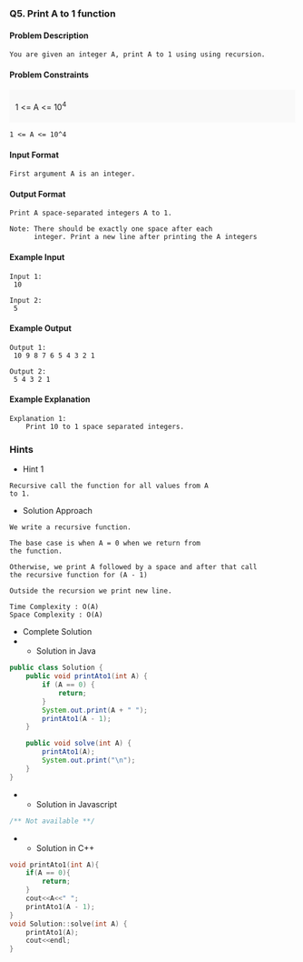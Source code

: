 ### Q5. Print A to 1 function
#### Problem Description
```text
You are given an integer A, print A to 1 using using recursion.
```
#### Problem Constraints
<div style="background-color: #f9f9f9; padding: 5px 10px;">
    <p>1 &lt;= A &lt;= 10<sup>4</sup></p>
</div>

```text
1 <= A <= 10^4
```
#### Input Format
```text
First argument A is an integer.
```
#### Output Format
```text
Print A space-separated integers A to 1.

Note: There should be exactly one space after each 
      integer. Print a new line after printing the A integers
```
#### Example Input
```text
Input 1:
 10

Input 2:
 5
```
#### Example Output
```text
Output 1:
 10 9 8 7 6 5 4 3 2 1 

Output 2:
 5 4 3 2 1 
```
#### Example Explanation
```text
Explanation 1:
    Print 10 to 1 space separated integers.
```
### Hints
* Hint 1
```text
Recursive call the function for all values from A
to 1.
```
* Solution Approach
```text
We write a recursive function.

The base case is when A = 0 when we return from
the function.

Otherwise, we print A followed by a space and after that call 
the recursive function for (A - 1)

Outside the recursion we print new line.

Time Complexity : O(A)
Space Complexity : O(A)
```
* Complete Solution
* * Solution in Java
```java
public class Solution {
    public void printAto1(int A) {
        if (A == 0) {
            return;
        }
        System.out.print(A + " ");
        printAto1(A - 1);
    }

    public void solve(int A) {
        printAto1(A);
        System.out.print("\n");
    }
}
```
* * Solution in Javascript
```javascript
/** Not available **/
```
* * Solution in C++
```cpp
void printAto1(int A){
    if(A == 0){
        return;
    }
    cout<<A<<" ";
    printAto1(A - 1);
}
void Solution::solve(int A) {
	printAto1(A);
	cout<<endl;
}
```

